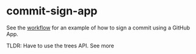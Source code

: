 # commit-sign-app

See the [workflow](https://github.com/joshjohanning-org/commit-sign-app/blob/main/.github/workflows/commit-sign.yml#L80-L153) for an example of how to sign a commit using a GitHub App.

TLDR: Have to use the trees API. See more 
